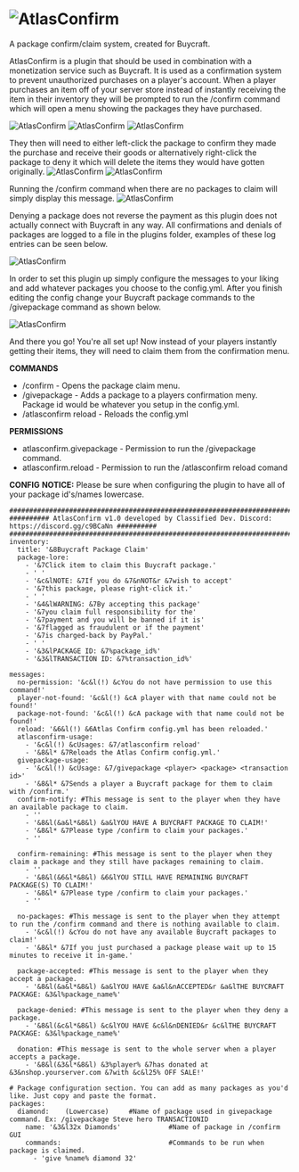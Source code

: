 # ![AtlasConfirm](https://i.imgur.com/W9WDmkC.png)
A package confirm/claim system, created for Buycraft. 


AtlasConfirm is a plugin that should be used in combination with a monetization service such as Buycraft. It is used as a confirmation system to prevent unauthorized purchases on a player's account. When a player purchases an item off of your server store instead of instantly receiving the item in their inventory they will be prompted to run the /confirm command which will open a menu showing the packages they have purchased.

![AtlasConfirm](https://i.imgur.com/UuJZSka.png)
![AtlasConfirm](https://i.imgur.com/UPP5swt.png)
![AtlasConfirm](https://i.imgur.com/qy5Qv1b.png)

They then will need to either left-click the package to confirm they made the purchase and receive their goods or alternatively right-click the package to deny it which will delete the items they would have gotten originally.
![AtlasConfirm](https://i.imgur.com/eAl9J40.png)
![AtlasConfirm](https://i.imgur.com/kP6oG20.png)

Running the /confirm command when there are no packages to claim will simply display this message.
![AtlasConfirm](https://i.imgur.com/PAW96fh.png)

Denying a package does not reverse the payment as this plugin does not actually connect with Buycraft in any way. All confirmations and denials of packages are logged to a file in the plugins folder, examples of these log entries can be seen below.

![AtlasConfirm](https://i.imgur.com/wSMh3n8.png)

In order to set this plugin up simply configure the messages to your liking and add whatever packages you choose to the config.yml. After you finish editing the config change your Buycraft package commands to the /givepackage command as shown below.

![AtlasConfirm](https://i.imgur.com/nTw4Akv.png)

And there you go! You're all set up! Now instead of your players instantly getting their items, they will need to claim them from the confirmation menu.


**COMMANDS**
- /confirm - Opens the package claim menu.
- /givepackage <player> <package id> <transaction id> - Adds a package to a players confirmation meny. Package id would be whatever you setup in the config.yml.
- /atlasconfirm reload - Reloads the config.yml

**PERMISSIONS**
- atlasconfirm.givepackage - Permission to run the /givepackage command.
- atlasconfirm.reload - Permission to run the /atlasconfirm reload comand

**CONFIG**
**NOTICE:** Please be sure when configuring the plugin to have all of your package id's/names lowercase.

```
########################################################################################################
########## AtlasConfirm v1.0 developed by Classified Dev. Discord: https://discord.gg/c9BCaNn ##########
########################################################################################################
inventory:
  title: '&8Buycraft Package Claim'
  package-lore:
    - '&7Click item to claim this Buycraft package.'
    - ' '
    - '&c&lNOTE: &7If you do &7&nNOT&r &7wish to accept'
    - '&7this package, please right-click it.'
    - ' '
    - '&4&lWARNING: &7By accepting this package'
    - '&7you claim full responsibility for the'
    - '&7payment and you will be banned if it is'
    - '&7flagged as fraudulent or if the payment'
    - '&7is charged-back by PayPal.'
    - ' '
    - '&3&lPACKAGE ID: &7%package_id%'
    - '&3&lTRANSACTION ID: &7%transaction_id%'

messages:
  no-permission: '&c&l(!) &cYou do not have permission to use this command!'
  player-not-found: '&c&l(!) &cA player with that name could not be found!'
  package-not-found: '&c&l(!) &cA package with that name could not be found!'
  reload: '&6&l(!) &6Atlas Confirm config.yml has been reloaded.'
  atlasconfirm-usage:
    - '&c&l(!) &cUsages: &7/atlasconfirm reload'
    - '&8&l* &7Reloads the Atlas Confirm config.yml.'
  givepackage-usage:
    - '&c&l(!) &cUsage: &7/givepackage <player> <package> <transaction id>'
    - '&8&l* &7Sends a player a Buycraft package for them to claim with /confirm.'
  confirm-notify: #This message is sent to the player when they have an available package to claim.
    - ''
    - '&8&l(&a&l*&8&l) &a&lYOU HAVE A BUYCRAFT PACKAGE TO CLAIM!'
    - '&8&l* &7Please type /confirm to claim your packages.'
    - ''
 
  confirm-remaining: #This message is sent to the player when they claim a package and they still have packages remaining to claim.
    - ''
    - '&8&l(&6&l*&8&l) &6&lYOU STILL HAVE REMAINING BUYCRAFT PACKAGE(S) TO CLAIM!'
    - '&8&l* &7Please type /confirm to claim your packages.'
    - ''

  no-packages: #This message is sent to the player when they attempt to run the /confirm command and there is nothing available to claim.
    - '&c&l(!) &cYou do not have any available Buycraft packages to claim!'
    - '&8&l* &7If you just purchased a package please wait up to 15 minutes to receive it in-game.'

  package-accepted: #This message is sent to the player when they accept a package.
    - '&8&l(&a&l*&8&l) &a&lYOU HAVE &a&l&nACCEPTED&r &a&lTHE BUYCRAFT PACKAGE: &3&l%package_name%'

  package-denied: #This message is sent to the player when they deny a package.
    - '&8&l(&c&l*&8&l) &c&lYOU HAVE &c&l&nDENIED&r &c&lTHE BUYCRAFT PACKAGE: &3&l%package_name%'

  donation: #This message is sent to the whole server when a player accepts a package.
    - '&8&l(&3&l*&8&l) &3%player% &7has donated at &3&nshop.yourserver.com &7with &c&l25% OFF SALE!'

# Package configuration section. You can add as many packages as you'd like. Just copy and paste the format.
packages:
  diamond:    (Lowercase)     #Name of package used in givepackage command. Ex: /givepackage Steve hero TRANSACTIONID
    name: '&3&l32x Diamonds'            #Name of package in /confirm GUI
    commands:                           #Commands to be run when package is claimed.
      - 'give %name% diamond 32'
```

